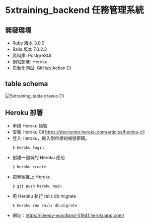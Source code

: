 # 5xtraining_backend 任務管理系統
## 開發環境
* Ruby 版本 3.0.0
* Rails 版本 7.0.2.3
* 資料庫: PostgreSQL
* 網站部署: Heroku
* 自動化測試: GitHub Action CI
## table schema
![5xtraining_table drawio (1)](https://user-images.githubusercontent.com/58721888/158300655-3190d7af-9605-4b62-bdf4-8c34b5944812.png)
## Heroku 部署
*  申請 Heroku 帳號
*  安裝 Heroku Cli
     https://devcenter.heroku.com/articles/heroku-cli
* 登入 Heroku，輸入剛申請的帳號密碼。
  ```
  $ heroku login
  ```
* 創建一個新的 Heroku 應用
  ```
  $ heroku create
  ```
* 把專案推上 Heroku
  ```
  $ git push heroku main
  ```
* 用  Heroku 執行 rails db:migrate
  ```
  $ heroku run rails db:migrate
  ```
* 網址：https://sleepy-woodland-51841.herokuapp.com/
